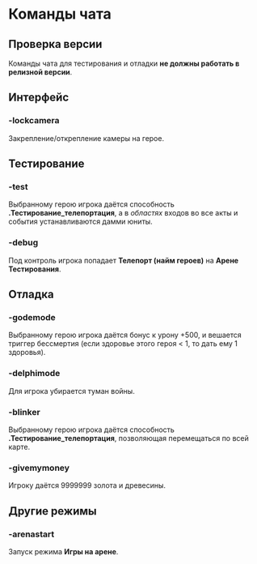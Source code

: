 # Команды чата

## Проверка версии
Команды чата для тестирования и отладки **не должны работать в релизной версии**.

## Интерфейс

### -lockcamera
Закрепление/открепление камеры на герое.

## Тестирование
### -test
Выбранному герою игрока даётся способность **.Тестирование_телепортация**, а в *областях* входов во все акты и события устанавливаются дамми юниты.

### -debug
Под контроль игрока попадает **Телепорт (найм героев)** на **Арене Тестирования**.

## Отладка
### -godemode
Выбранному герою игрока даётся бонус к урону +500, и вешается триггер бессмертия (если здоровье этого героя < 1, то дать ему 1 здоровья).

### -delphimode
Для игрока убирается туман войны.

### -blinker
Выбранному герою игрока даётся способность **.Тестирование_телепортация**, позволяющая перемещаться по всей карте.

### -givemymoney
Игроку даётся 9999999 золота и древесины.

## Другие режимы

### -arenastart
Запуск режима **Игры на арене**.